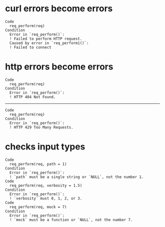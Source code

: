 # curl errors become errors

    Code
      req_perform(req)
    Condition
      Error in `req_perform()`:
      ! Failed to perform HTTP request.
      Caused by error in `req_perform1()`:
      ! Failed to connect

# http errors become errors

    Code
      req_perform(req)
    Condition
      Error in `req_perform()`:
      ! HTTP 404 Not Found.

---

    Code
      req_perform(req)
    Condition
      Error in `req_perform()`:
      ! HTTP 429 Too Many Requests.

# checks input types

    Code
      req_perform(req, path = 1)
    Condition
      Error in `req_perform()`:
      ! `path` must be a single string or `NULL`, not the number 1.
    Code
      req_perform(req, verbosity = 1.5)
    Condition
      Error in `req_perform()`:
      ! `verbosity` must 0, 1, 2, or 3.
    Code
      req_perform(req, mock = 7)
    Condition
      Error in `req_perform()`:
      ! `mock` must be a function or `NULL`, not the number 7.


